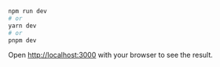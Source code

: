 ```bash
npm run dev
# or
yarn dev
# or
pnpm dev
```

Open [http://localhost:3000](http://localhost:3000) with your browser to see the result.



